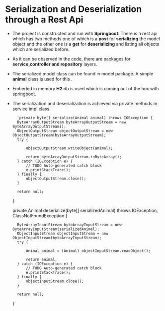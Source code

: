 # Serialization and Deserialization through a Rest Api

- The project is constructed and run with **Springboot**. There is a rest api which has two methods one of which is a **post** for **serializing** the model object and the other one is a **get** for **deserializing** and listing all objects which are serialized before.

- As it can be observed in the code, there are packages for **service,controller and repository** layers. 

- The serialized model class can be found in model package. A simple **animal** class is used for this .

- Embeded in memory **H2** db is used which is coming out of the box with springboot.

- The serialization and deserialization is achieved via private methods in service impl class. 


		`private byte[] serialize(Animal animal) throws IOException {
		ByteArrayOutputStream byteArrayOutputStream = new ByteArrayOutputStream();
		ObjectOutputStream objectOutputStream = new ObjectOutputStream(byteArrayOutputStream);
		try {

			objectOutputStream.writeObject(animal);

			return byteArrayOutputStream.toByteArray();
		} catch (IOException e) {
			// TODO Auto-generated catch block
			e.printStackTrace();
		} finally {
			objectOutputStream.close();
		}

		return null;
	}

	private Animal deserialize(byte[] serializedAnimal) throws IOException, ClassNotFoundException {

		ByteArrayInputStream byteArrayInputStream = new ByteArrayInputStream(serializedAnimal);
		ObjectInputStream objectInputStream = new ObjectInputStream(byteArrayInputStream);
		try {

			Animal animal = (Animal) objectInputStream.readObject();

			return animal;
		} catch (IOException e) {
			// TODO Auto-generated catch block
			e.printStackTrace();
		} finally {
			objectInputStream.close();
		}

		return null;
	}`
